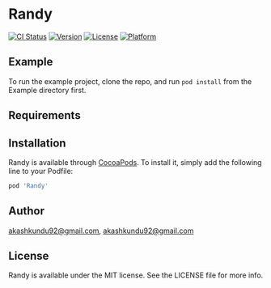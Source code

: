 # Randy

[![CI Status](https://img.shields.io/travis/akashkundu92@gmail.com/Randy.svg?style=flat)](https://travis-ci.org/akashkundu92@gmail.com/Randy)
[![Version](https://img.shields.io/cocoapods/v/Randy.svg?style=flat)](https://cocoapods.org/pods/Randy)
[![License](https://img.shields.io/cocoapods/l/Randy.svg?style=flat)](https://cocoapods.org/pods/Randy)
[![Platform](https://img.shields.io/cocoapods/p/Randy.svg?style=flat)](https://cocoapods.org/pods/Randy)

## Example

To run the example project, clone the repo, and run `pod install` from the Example directory first.

## Requirements

## Installation

Randy is available through [CocoaPods](https://cocoapods.org). To install
it, simply add the following line to your Podfile:

```ruby
pod 'Randy'
```

## Author

akashkundu92@gmail.com, akashkundu92@gmail.com

## License

Randy is available under the MIT license. See the LICENSE file for more info.
